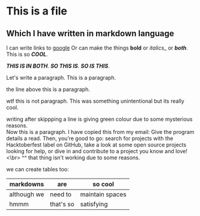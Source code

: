 # This is a file
## Which I have written in markdown language

I can write links to [google](www.google.com)
Or can make the things **bold** or _italics__ or **_both_**.
This is so **_COOL_**.

***THIS IS IN BOTH***.
*__SO THIS IS__*.
**_SO IS THIS_**.

Let's write a paragraph. This is a paragraph.

the line above this is a paragraph.

wtf this is not paragraph. This was something unintentional but its really cool.

writing after skippping a line is giving green colour due to some mysterious reasons.
<br> Now this is a paragraph. I have copied this from my email: Give the program details a read. Then, you’re good to go: search for projects with the Hacktoberfest label on GitHub, take a look at some open source projects looking for help, or dive in and contribute to a project you know and love!<\br>
^^ that thing isn't working due to some reasons.

we can create tables too:

markdowns | are | so cool
--- | --- | ---
although we | need to | maintain spaces |
hmmm| that's so | satisfying 
